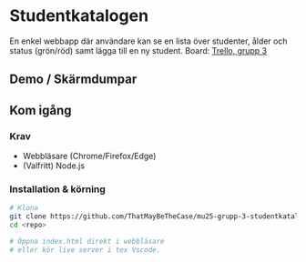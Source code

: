# Studentkatalogen

En enkel webbapp där användare kan se en lista över studenter, ålder och status (grön/röd) samt lägga till en ny student.
Board: [Trello, grupp 3](https://trello.com/b/BOxc48Xt/mu25-grupp3)

## Demo / Skärmdumpar
<!-- kanske bild här -->
<!--  GitHub Pages-länk -->

## Kom igång
### Krav
- Webbläsare (Chrome/Firefox/Edge)
- (Valfritt) Node.js

### Installation & körning
```bash
# Klona
git clone https://github.com/ThatMayBeTheCase/mu25-grupp-3-studentkatalog
cd <repo>

# Öppna index.html direkt i webbläsare
# eller kör live server i tex Vscode.
